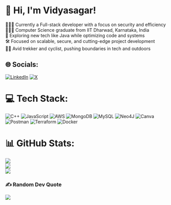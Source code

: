 # 👋 Hi, I'm Vidyasagar!
👩🏻‍💻 Currently a Full-stack developer with a focus on security and efficiency<br>
👩🏻‍🎓 Computer Science graduate from IIT Dharwad, Karnataka, India<br>
🚀 Exploring new tech like Java while optimizing code and systems<br>
🛠️ Focused on scalable, secure, and cutting-edge project development<br>
🚴‍♂️ Avid trekker and cyclist, pushing boundaries in tech and outdoors<br>


## 🌐 Socials:
[![LinkedIn](https://img.shields.io/badge/LinkedIn-%230077B5.svg?logo=linkedin&logoColor=white)](https://linkedin.com/in/vidyasagar-singadi) [![X](https://img.shields.io/badge/X-black.svg?logo=X&logoColor=white)](https://x.com/vss4969) 

# 💻 Tech Stack:
![C++](https://img.shields.io/badge/c++-%2300599C.svg?style=for-the-badge&logo=c%2B%2B&logoColor=white) ![JavaScript](https://img.shields.io/badge/javascript-%23323330.svg?style=for-the-badge&logo=javascript&logoColor=%23F7DF1E) ![AWS](https://img.shields.io/badge/AWS-%23FF9900.svg?style=for-the-badge&logo=amazon-aws&logoColor=white) ![MongoDB](https://img.shields.io/badge/MongoDB-%234ea94b.svg?style=for-the-badge&logo=mongodb&logoColor=white) ![MySQL](https://img.shields.io/badge/mysql-4479A1.svg?style=for-the-badge&logo=mysql&logoColor=white) ![Neo4J](https://img.shields.io/badge/Neo4j-008CC1?style=for-the-badge&logo=neo4j&logoColor=white) ![Canva](https://img.shields.io/badge/Canva-%2300C4CC.svg?style=for-the-badge&logo=Canva&logoColor=white) ![Postman](https://img.shields.io/badge/Postman-FF6C37?style=for-the-badge&logo=postman&logoColor=white) ![Terraform](https://img.shields.io/badge/terraform-%235835CC.svg?style=for-the-badge&logo=terraform&logoColor=white) ![Docker](https://img.shields.io/badge/docker-%230db7ed.svg?style=for-the-badge&logo=docker&logoColor=white)
# 📊 GitHub Stats:
![](https://github-readme-stats.vercel.app/api?username=Vss4969&theme=blue-green&hide_border=false&include_all_commits=false&count_private=false)<br/>
![](https://github-readme-streak-stats.herokuapp.com/?user=Vss4969&theme=blue-green&hide_border=false)<br/>
![](https://github-readme-stats.vercel.app/api/top-langs/?username=Vss4969&theme=blue-green&hide_border=false&include_all_commits=false&count_private=false&layout=compact)

### ✍️ Random Dev Quote
![](https://quotes-github-readme.vercel.app/api?type=horizontal&theme=gruvbox)

<!-- Proudly created with GPRM ( https://gprm.itsvg.in ) -->
